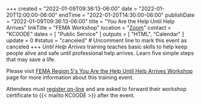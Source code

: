 +++
created = "2022-01-09T09:36:13-06:00"
date = "2022-01-20T12:00:00-06:00"
endTime = "2022-01-20T14:30:00-06:00"
publishDate = "2022-01-09T09:36:13-06:00"
title = "You Are the Help Until Help Arrives"
linkTitle = "FEMA Workshop"
location = "[Zoom](https://fema.zoomgov.com/webinar/register/WN_vZN1l8eXSh6jwzipQX3JvQ)"
contact = "KC0ODE"
dates = [ "Public Service" ]
outputs = [ "HTML", "Calendar" ]
update = 0
#status = "canceled"	# Uncomment line to mark this event as canceled	
+++
*Until Help Arrives* training teaches basic skills to help keep people
alive and safe until professional help arrives. Learn five simple steps
that may save a life.

Please visit [FEMA Region 5's You Are the Help Until Help Arrives
Workshop](https://www.fema.gov/event/fema-region-5s-you-are-help-until-help-arrives-workshop)
page for more information about this training event.

Attendees must [register
on-line](https://fema.zoomgov.com/webinar/register/WN_vZN1l8eXSh6jwzipQX3JvQ)
and are asked to forward their workshop certificate to
{{< mailto KC0ODE >}} after the event.
